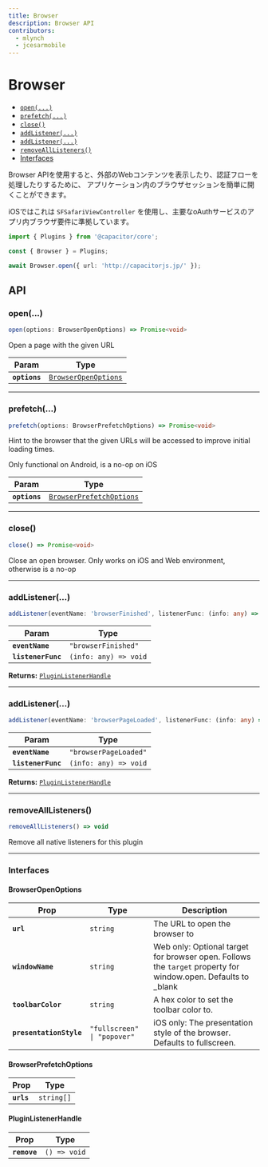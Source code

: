 ```yaml
---
title: Browser
description: Browser API
contributors:
  - mlynch
  - jcesarmobile
---
```


<plugin-platforms platforms="pwa,ios,android"></plugin-platforms>

# Browser

<docgen-index>

* [`open(...)`](#open)
* [`prefetch(...)`](#prefetch)
* [`close()`](#close)
* [`addListener(...)`](#addlistener)
* [`addListener(...)`](#addlistener)
* [`removeAllListeners()`](#removealllisteners)
* [Interfaces](#interfaces)

</docgen-index>

Browser APIを使用すると、外部のWebコンテンツを表示したり、認証フローを処理したりするために、
アプリケーション内のブラウザセッションを簡単に開くことができます。

iOSではこれは `SFSafariViewController` を使用し、主要なoAuthサービスのアプリ内ブラウザ要件に準拠しています。

```typescript
import { Plugins } from '@capacitor/core';

const { Browser } = Plugins;

await Browser.open({ url: 'http://capacitorjs.jp/' });
```

## API

<docgen-api>
<!--Update the source file JSDoc comments and rerun docgen to update the docs below-->

### open(...)

```typescript
open(options: BrowserOpenOptions) => Promise<void>
```

Open a page with the given URL

| Param         | Type                                                              |
| ------------- | ----------------------------------------------------------------- |
| **`options`** | <code><a href="#browseropenoptions">BrowserOpenOptions</a></code> |

--------------------


### prefetch(...)

```typescript
prefetch(options: BrowserPrefetchOptions) => Promise<void>
```

Hint to the browser that the given URLs will be accessed
to improve initial loading times.

Only functional on Android, is a no-op on iOS

| Param         | Type                                                                      |
| ------------- | ------------------------------------------------------------------------- |
| **`options`** | <code><a href="#browserprefetchoptions">BrowserPrefetchOptions</a></code> |

--------------------


### close()

```typescript
close() => Promise<void>
```

Close an open browser. Only works on iOS and Web environment, otherwise is a no-op

--------------------


### addListener(...)

```typescript
addListener(eventName: 'browserFinished', listenerFunc: (info: any) => void) => PluginListenerHandle
```

| Param              | Type                                |
| ------------------ | ----------------------------------- |
| **`eventName`**    | <code>"browserFinished"</code>      |
| **`listenerFunc`** | <code>(info: any) =&gt; void</code> |

**Returns:** <code><a href="#pluginlistenerhandle">PluginListenerHandle</a></code>

--------------------


### addListener(...)

```typescript
addListener(eventName: 'browserPageLoaded', listenerFunc: (info: any) => void) => PluginListenerHandle
```

| Param              | Type                                |
| ------------------ | ----------------------------------- |
| **`eventName`**    | <code>"browserPageLoaded"</code>    |
| **`listenerFunc`** | <code>(info: any) =&gt; void</code> |

**Returns:** <code><a href="#pluginlistenerhandle">PluginListenerHandle</a></code>

--------------------


### removeAllListeners()

```typescript
removeAllListeners() => void
```

Remove all native listeners for this plugin

--------------------


### Interfaces


#### BrowserOpenOptions

| Prop                    | Type                                   | Description                                                                                                   |
| ----------------------- | -------------------------------------- | ------------------------------------------------------------------------------------------------------------- |
| **`url`**               | <code>string</code>                    | The URL to open the browser to                                                                                |
| **`windowName`**        | <code>string</code>                    | Web only: Optional target for browser open. Follows the `target` property for window.open. Defaults to _blank |
| **`toolbarColor`**      | <code>string</code>                    | A hex color to set the toolbar color to.                                                                      |
| **`presentationStyle`** | <code>"fullscreen" \| "popover"</code> | iOS only: The presentation style of the browser. Defaults to fullscreen.                                      |


#### BrowserPrefetchOptions

| Prop       | Type                  |
| ---------- | --------------------- |
| **`urls`** | <code>string[]</code> |


#### PluginListenerHandle

| Prop         | Type                       |
| ------------ | -------------------------- |
| **`remove`** | <code>() =&gt; void</code> |

</docgen-api>
